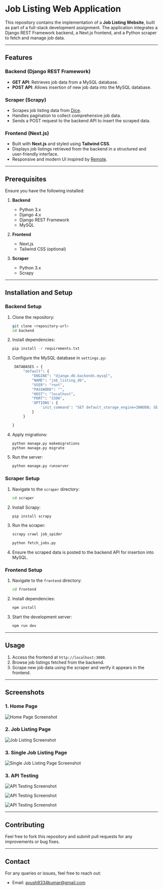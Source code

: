 # Job Listing Web Application

This repository contains the implementation of a **Job Listing Website**, built as part of a full-stack development assignment. The application integrates a Django REST Framework backend, a Next.js frontend, and a Python scraper to fetch and manage job data.

---

## Features

### Backend (Django REST Framework)

- **GET API**: Retrieves job data from a MySQL database.
- **POST API**: Allows insertion of new job data into the MySQL database.

### Scraper (Scrapy)

- Scrapes job listing data from [Dice](https://www.dice.com/jobs?q=Software&radius=30&radiusUnit=mi&page=1&pageSize=20&filters.postedDate=ONE&filters.workplaceTypes=Remote&filters.employmentType=CONTRACTS&currencyCode=USD&language=en).
- Handles pagination to collect comprehensive job data.
- Sends a POST request to the backend API to insert the scraped data.

### Frontend (Next.js)

- Built with **Next.js** and styled using **Tailwind CSS**.
- Displays job listings retrieved from the backend in a structured and user-friendly interface.
- Responsive and modern UI inspired by [Remote](https://remote.com/jobs/all).

---

## Prerequisites

Ensure you have the following installed:

1. **Backend**

   - Python 3.x
   - Django 4.x
   - Django REST Framework
   - MySQL

2. **Frontend**

   - Next.js
   - Tailwind CSS (optional)

3. **Scraper**
   - Python 3.x
   - Scrapy

---

## Installation and Setup

### Backend Setup

1. Clone the repository:

   ```bash
   git clone <repository-url>
   cd backend
   ```

2. Install dependencies:

   ```bash
   pip install -r requirements.txt
   ```

3. Configure the MySQL database in `settings.py`:

   ```python
    DATABASES = {
        "default": {
            "ENGINE": "django.db.backends.mysql",
            "NAME": "job_listing_db",
            "USER": "root",
            "PASSWORD": "",
            "HOST": "localhost",
            "PORT": "3306",
            'OPTIONS': {
                'init_command': "SET default_storage_engine=INNODB; SET SESSION innodb_strict_mode=1; SET GLOBAL innodb_file_per_table=1; SET   innodb_file_format=Barracuda;",
            }
        }

   }
   ```

4. Apply migrations:

   ```bash
   python manage.py makemigrations
   python manage.py migrate
   ```

5. Run the server:
   ```bash
   python manage.py runserver
   ```

### Scraper Setup

1. Navigate to the `scraper` directory:

   ```bash
   cd scraper
   ```

2. Install Scrapy:

   ```bash
   pip install scrapy
   ```

3. Run the scraper:

   ```bash
   scrapy crawl job_spider
   ```

   ```bash
   python fetch_jobs.py
   ```

4. Ensure the scraped data is posted to the backend API for insertion into MySQL.

### Frontend Setup

1. Navigate to the `frontend` directory:

   ```bash
   cd frontend
   ```

2. Install dependencies:

   ```bash
   npm install
   ```

3. Start the development server:
   ```bash
   npm run dev
   ```

---

## Usage

1. Access the frontend at `http://localhost:3000`.
2. Browse job listings fetched from the backend.
3. Scrape new job data using the scraper and verify it appears in the frontend.

---

## Screenshots

### 1. Home Page

![Home Page Screenshot](image/1.png)

### 2. Job Listing Page

![Job Listing Screenshot](image/2.png)

### 3. Single Job Listing Page

![Single Job Listing Page Screenshot](image/3.png)

### 3. API Testing

![API Testing Screenshot](image/6.png)

![API Testing Screenshot](image/4.png)

![API Testing Screenshot](image/5.png)


---

## Contributing

Feel free to fork this repository and submit pull requests for any improvements or bug fixes.

---

## Contact

For any queries or issues, feel free to reach out:

- Email: ayush9334kumar@gmail.com
